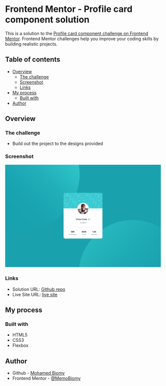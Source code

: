 # Frontend Mentor - Profile card component solution

This is a solution to the [Profile card component challenge on Frontend Mentor](https://www.frontendmentor.io/challenges/profile-card-component-cfArpWshJ). Frontend Mentor challenges help you improve your coding skills by building realistic projects.

## Table of contents

- [Overview](#overview)
  - [The challenge](#the-challenge)
  - [Screenshot](#screenshot)
  - [Links](#links)
- [My process](#my-process)
  - [Built with](#built-with)
- [Author](#author)

## Overview

### The challenge

- Build out the project to the designs provided

### Screenshot

![Design preview](./images/screenshot.png)

### Links

- Solution URL: [Github repo](https://github.com/MemoBiomy/Profile-card)
- Live Site URL: [live site](https://memobiomy.github.io/Profile-card/)

## My process

### Built with

- HTML5
- CSS3
- Flexbox

## Author

- Github - [Mohamed Biomy](https://github.com/MemoBiomy)
- Frontend Mentor - [@MemoBiomy](https://www.frontendmentor.io/profile/MemoBiomy)
